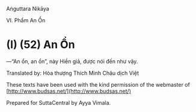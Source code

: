 Aṅguttara Nikāya

VI. Phẩm An Ổn

# (I) (52) An Ổn

—“An ổn, an ổn”, này Hiền giả, được nói đến như vậy.

Translated by: Hòa thượng Thích Minh Châu dịch Việt

These texts have been used with the kind permission of the webmaster of [http://www.budsas.net/](http://www.budsas.net/)

Prepared for SuttaCentral by Ayya Vimala.